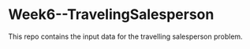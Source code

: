 # Week6--TravelingSalesperson

This repo contains the input data for the travelling salesperson problem.
